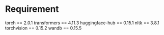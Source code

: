 # Requirement
torch == 2.0.1
transformers == 4.11.3
huggingface-hub == 0.15.1
nltk == 3.8.1
torchvision == 0.15.2
wandb == 0.15.5